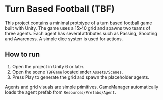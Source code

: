 # Turn Based Football (TBF)

This project contains a minimal prototype of a turn based football game built with Unity. The game uses a 15x40 grid and spawns two teams of three agents. Each agent has several attributes such as Passing, Shooting and Awareness. A simple dice system is used for actions.

## How to run

1. Open the project in Unity 6 or later.
2. Open the scene `TBFGame` located under `Assets/Scenes`.
3. Press Play to generate the grid and spawn the placeholder agents.

Agents and grid visuals are simple primitives. GameManager automatically loads the agent prefab from `Resources/Prefabs/Agent`.
